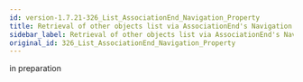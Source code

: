 ```yaml
---
id: version-1.7.21-326_List_AssociationEnd_Navigation_Property
title: Retrieval of other objects list via AssociationEnd's Navigation Property
sidebar_label: Retrieval of other objects list via AssociationEnd's Navigation Property
original_id: 326_List_AssociationEnd_Navigation_Property
---
```


in preparation

